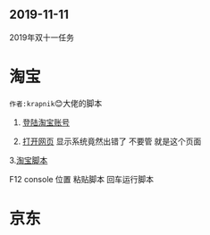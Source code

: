 ## 2019-11-11
2019年双十一任务  

# 淘宝
`作者:krapnik`:blush:大佬的脚本  

1. [登陆淘宝账号](https://main.m.taobao.com/mytaobao/index.html)  

2. [打开网页](https://market.m.taobao.com/app/tb-source-app/campaign/pages/index)
显示系统竟然出错了 不要管 就是这个页面  

3.[淘宝脚本](/天猫喵币脚本.txt)


F12   console 位置  粘贴脚本  回车运行脚本
# 京东

